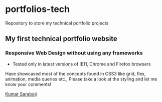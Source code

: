 # portfolios-tech
Repository to store my technical portfolio projects

## My first technical portfolio website
### Responsive Web Design without using any frameworks
* Tested only in latest versions of IE11, Chrome and Firefox browsers

Have showcased most of the concepts found in CSS3 like grid, flex, animation, media queries etc., Please take a look at the styling and let me know your comments!

[Kumar Saraboji](http://www.portfolio1.sarakuma.net)
